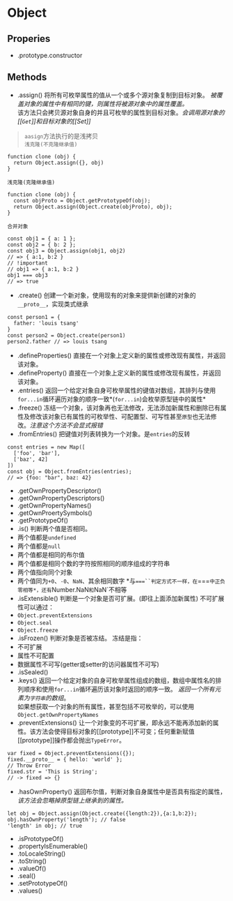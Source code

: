 # Object 
## Properies
+ .prototype.constructor
## Methods
+ .assign()
将所有可枚举属性的值从一个或多个源对象复制到目标对象。
*被覆盖对象的属性中有相同的键，则属性将被源对象中的属性覆盖。*  
该方法只会拷贝源对象自身的并且可枚举的属性到目标对象。*会调用源对象的[[`Get`]]和目标对象的[[Set]]*   
> `aasign`方法执行的是浅拷贝   
`浅克隆(不克隆继承值)`   
```
function clone (obj) {
  return Object.assign({}, obj)
}
```
`浅克隆(克隆继承值)`
```
function clone (obj) {
  const objProto = Object.getPrototypeOf(obj);
  return Object.assign(Object.create(objProto), obj);
}
```
`合并对象`    
```
const obj1 = { a: 1 };
const obj2 = { b: 2 };
const obj3 = Object.assign(obj1, obj2)
// => { a:1, b:2 }
// !important
// obj1 => { a:1, b:2 }
obj1 === obj3
// => true
```
+ .create()
创建一个新对象，使用现有的对象来提供新创建的对象的`__proto__`，实现类式继承
```
const person1 = {
  father: 'louis tsang'
}
const person2 = Object.create(person1)
person2.father // => louis tsang
```
+ .defineProperties()
直接在一个对象上定义新的属性或修改现有属性，并返回该对象。
+ .defineProperty()
直接在一个对象上定义新的属性或修改现有属性，并返回该对象。
+ .entries()
返回一个给定对象自身可枚举属性的键值对数组，其排列与使用`for...in`循环遍历对象的顺序一致*(`for...in`)会枚举原型链中的属性*
+ .freeze()
冻结一个对象，该对象再也无法修改，无法添加新属性和删除已有属性及修改该对象已有属性的可枚举性、可配置型、可写性甚至`原型`也无法修改。*注意这个方法不会显式报错*
+ .fromEntries()
把键值对列表转换为一个对象。是`entries`的反转
```
const entries = new Map([
  ['foo', 'bar'],
  ['baz', 42]
])
const obj = Object.fromEntries(entries);
// => {foo: "bar", baz: 42}
```
+ .getOwnPropertyDescriptor()
+ .getOwnPropertyDescriptors()
+ .getOwnPropertyNames()
+ .getOwnProertySymbols()
+ .getPrototypeOf()
+ .is()
判断两个值是否相同。
+ 两个值都是`undefined`
+ 两个值都是`null`
+ 两个值都是相同的布尔值
+ 两个值都是相同个数的字符按照相同的顺序组成的字符串
+ 两个值指向同个对象
+ 两个值同为`+0`、`-0`、`NaN`、其余相同数字
*与`===``判定方式不一样，在`===`中正负零相等*，还有`Number.NaN`和`NaN`不相等
+ .isExtensible()
判断是一个对象是否可扩展。(即往上面添加新属性)
不可扩展性可以通过：
+ `Object.preventExtensions`
+ `Object.seal`
+ `Object.freeze`  
+ .isFrozen()
判断对象是否被冻结。
冻结是指：
+ 不可扩展
+ 属性不可配置
+ 数据属性不可写(getter或setter的访问器属性不可写)
+ .isSealed()
+ .keys()
返回一个给定对象的自身可枚举属性组成的数组，数组中属性名的排列顺序和使用`for...in`循环遍历该对象时返回的顺序一致。
*返回一个所有元素为`字符串`的数组*。   
如果想获取一个对象的所有属性，甚至包括不可枚举的，可以使用`Object.getOwnPropertyNames`
+ .preventExtensions()
让一个对象变的不可扩展，即永远不能再添加新的属性。该方法会使得目标对象的[[prototype]]不可变；任何重新赋值[[prototype]]操作都会抛出`TypeError`。
```
var fixed = Object.preventExtensions({});
fixed.__proto__ = { hello: 'world' };
// Throw Error
fixed.str = 'This is String';
// -> fixed => {}
```
+ .hasOwnProperty()
返回布尔值，判断对象自身属性中是否具有指定的属性，*该方法会忽略掉原型链上继承到的属性。*
```
let obj = Object.assign(Object.create({length:2}),{a:1,b:2});
obj.hasOwnProperty('length'); // false
'length' in obj; // true
```
+ .isPrototypeOf()
+ .propertyIsEnumerable()
+ .toLocaleString()
+ .toString()
+ .valueOf()
+ .seal()
+ .setPrototypeOf()
+ .values()